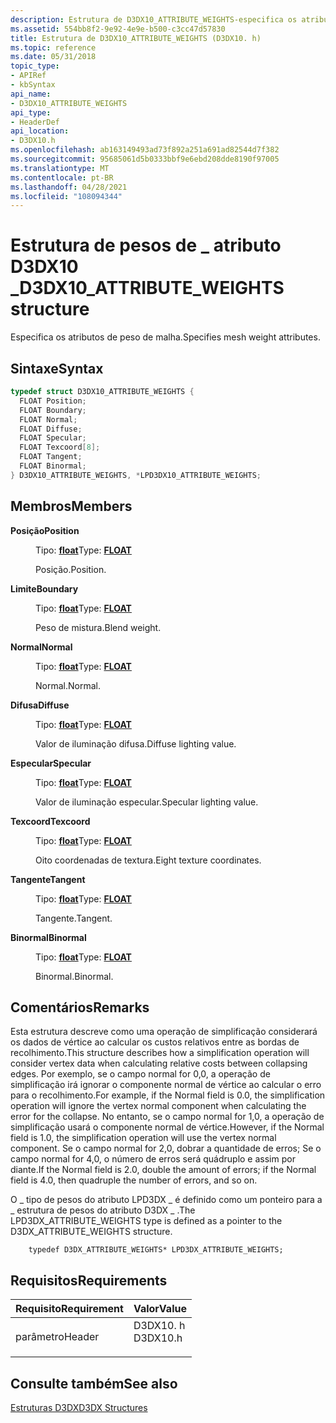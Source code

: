 ```yaml
---
description: Estrutura de D3DX10_ATTRIBUTE_WEIGHTS-especifica os atributos de peso de malha.
ms.assetid: 554bb8f2-9e92-4e9e-b500-c3cc47d57830
title: Estrutura de D3DX10_ATTRIBUTE_WEIGHTS (D3DX10. h)
ms.topic: reference
ms.date: 05/31/2018
topic_type:
- APIRef
- kbSyntax
api_name:
- D3DX10_ATTRIBUTE_WEIGHTS
api_type:
- HeaderDef
api_location:
- D3DX10.h
ms.openlocfilehash: ab163149493ad73f892a251a691ad82544d7f382
ms.sourcegitcommit: 95685061d5b0333bbf9e6ebd208dde8190f97005
ms.translationtype: MT
ms.contentlocale: pt-BR
ms.lasthandoff: 04/28/2021
ms.locfileid: "108094344"
---
```

# <a name="d3dx10_attribute_weights-structure"></a><span data-ttu-id="8f33e-103">Estrutura de pesos de \_ atributo D3DX10 \_</span><span class="sxs-lookup"><span data-stu-id="8f33e-103">D3DX10\_ATTRIBUTE\_WEIGHTS structure</span></span>

<span data-ttu-id="8f33e-104">Especifica os atributos de peso de malha.</span><span class="sxs-lookup"><span data-stu-id="8f33e-104">Specifies mesh weight attributes.</span></span>

## <a name="syntax"></a><span data-ttu-id="8f33e-105">Sintaxe</span><span class="sxs-lookup"><span data-stu-id="8f33e-105">Syntax</span></span>


```C++
typedef struct D3DX10_ATTRIBUTE_WEIGHTS {
  FLOAT Position;
  FLOAT Boundary;
  FLOAT Normal;
  FLOAT Diffuse;
  FLOAT Specular;
  FLOAT Texcoord[8];
  FLOAT Tangent;
  FLOAT Binormal;
} D3DX10_ATTRIBUTE_WEIGHTS, *LPD3DX10_ATTRIBUTE_WEIGHTS;
```



## <a name="members"></a><span data-ttu-id="8f33e-106">Membros</span><span class="sxs-lookup"><span data-stu-id="8f33e-106">Members</span></span>

<dl> <dt>

<span data-ttu-id="8f33e-107">**Posição**</span><span class="sxs-lookup"><span data-stu-id="8f33e-107">**Position**</span></span>
</dt> <dd>

<span data-ttu-id="8f33e-108">Tipo: **[ **float**](../winprog/windows-data-types.md)**</span><span class="sxs-lookup"><span data-stu-id="8f33e-108">Type: **[**FLOAT**](../winprog/windows-data-types.md)**</span></span>

</dd> <dd>

<span data-ttu-id="8f33e-109">Posição.</span><span class="sxs-lookup"><span data-stu-id="8f33e-109">Position.</span></span>

</dd> <dt>

<span data-ttu-id="8f33e-110">**Limite**</span><span class="sxs-lookup"><span data-stu-id="8f33e-110">**Boundary**</span></span>
</dt> <dd>

<span data-ttu-id="8f33e-111">Tipo: **[ **float**](../winprog/windows-data-types.md)**</span><span class="sxs-lookup"><span data-stu-id="8f33e-111">Type: **[**FLOAT**](../winprog/windows-data-types.md)**</span></span>

</dd> <dd>

<span data-ttu-id="8f33e-112">Peso de mistura.</span><span class="sxs-lookup"><span data-stu-id="8f33e-112">Blend weight.</span></span>

</dd> <dt>

<span data-ttu-id="8f33e-113">**Normal**</span><span class="sxs-lookup"><span data-stu-id="8f33e-113">**Normal**</span></span>
</dt> <dd>

<span data-ttu-id="8f33e-114">Tipo: **[ **float**](../winprog/windows-data-types.md)**</span><span class="sxs-lookup"><span data-stu-id="8f33e-114">Type: **[**FLOAT**](../winprog/windows-data-types.md)**</span></span>

</dd> <dd>

<span data-ttu-id="8f33e-115">Normal.</span><span class="sxs-lookup"><span data-stu-id="8f33e-115">Normal.</span></span>

</dd> <dt>

<span data-ttu-id="8f33e-116">**Difusa**</span><span class="sxs-lookup"><span data-stu-id="8f33e-116">**Diffuse**</span></span>
</dt> <dd>

<span data-ttu-id="8f33e-117">Tipo: **[ **float**](../winprog/windows-data-types.md)**</span><span class="sxs-lookup"><span data-stu-id="8f33e-117">Type: **[**FLOAT**](../winprog/windows-data-types.md)**</span></span>

</dd> <dd>

<span data-ttu-id="8f33e-118">Valor de iluminação difusa.</span><span class="sxs-lookup"><span data-stu-id="8f33e-118">Diffuse lighting value.</span></span>

</dd> <dt>

<span data-ttu-id="8f33e-119">**Especular**</span><span class="sxs-lookup"><span data-stu-id="8f33e-119">**Specular**</span></span>
</dt> <dd>

<span data-ttu-id="8f33e-120">Tipo: **[ **float**](../winprog/windows-data-types.md)**</span><span class="sxs-lookup"><span data-stu-id="8f33e-120">Type: **[**FLOAT**](../winprog/windows-data-types.md)**</span></span>

</dd> <dd>

<span data-ttu-id="8f33e-121">Valor de iluminação especular.</span><span class="sxs-lookup"><span data-stu-id="8f33e-121">Specular lighting value.</span></span>

</dd> <dt>

<span data-ttu-id="8f33e-122">**Texcoord**</span><span class="sxs-lookup"><span data-stu-id="8f33e-122">**Texcoord**</span></span>
</dt> <dd>

<span data-ttu-id="8f33e-123">Tipo: **[ **float**](../winprog/windows-data-types.md)**</span><span class="sxs-lookup"><span data-stu-id="8f33e-123">Type: **[**FLOAT**](../winprog/windows-data-types.md)**</span></span>

</dd> <dd>

<span data-ttu-id="8f33e-124">Oito coordenadas de textura.</span><span class="sxs-lookup"><span data-stu-id="8f33e-124">Eight texture coordinates.</span></span>

</dd> <dt>

<span data-ttu-id="8f33e-125">**Tangente**</span><span class="sxs-lookup"><span data-stu-id="8f33e-125">**Tangent**</span></span>
</dt> <dd>

<span data-ttu-id="8f33e-126">Tipo: **[ **float**](../winprog/windows-data-types.md)**</span><span class="sxs-lookup"><span data-stu-id="8f33e-126">Type: **[**FLOAT**](../winprog/windows-data-types.md)**</span></span>

</dd> <dd>

<span data-ttu-id="8f33e-127">Tangente.</span><span class="sxs-lookup"><span data-stu-id="8f33e-127">Tangent.</span></span>

</dd> <dt>

<span data-ttu-id="8f33e-128">**Binormal**</span><span class="sxs-lookup"><span data-stu-id="8f33e-128">**Binormal**</span></span>
</dt> <dd>

<span data-ttu-id="8f33e-129">Tipo: **[ **float**](../winprog/windows-data-types.md)**</span><span class="sxs-lookup"><span data-stu-id="8f33e-129">Type: **[**FLOAT**](../winprog/windows-data-types.md)**</span></span>

</dd> <dd>

<span data-ttu-id="8f33e-130">Binormal.</span><span class="sxs-lookup"><span data-stu-id="8f33e-130">Binormal.</span></span>

</dd> </dl>

## <a name="remarks"></a><span data-ttu-id="8f33e-131">Comentários</span><span class="sxs-lookup"><span data-stu-id="8f33e-131">Remarks</span></span>

<span data-ttu-id="8f33e-132">Esta estrutura descreve como uma operação de simplificação considerará os dados de vértice ao calcular os custos relativos entre as bordas de recolhimento.</span><span class="sxs-lookup"><span data-stu-id="8f33e-132">This structure describes how a simplification operation will consider vertex data when calculating relative costs between collapsing edges.</span></span> <span data-ttu-id="8f33e-133">Por exemplo, se o campo normal for 0,0, a operação de simplificação irá ignorar o componente normal de vértice ao calcular o erro para o recolhimento.</span><span class="sxs-lookup"><span data-stu-id="8f33e-133">For example, if the Normal field is 0.0, the simplification operation will ignore the vertex normal component when calculating the error for the collapse.</span></span> <span data-ttu-id="8f33e-134">No entanto, se o campo normal for 1,0, a operação de simplificação usará o componente normal de vértice.</span><span class="sxs-lookup"><span data-stu-id="8f33e-134">However, if the Normal field is 1.0, the simplification operation will use the vertex normal component.</span></span> <span data-ttu-id="8f33e-135">Se o campo normal for 2,0, dobrar a quantidade de erros; Se o campo normal for 4,0, o número de erros será quádruplo e assim por diante.</span><span class="sxs-lookup"><span data-stu-id="8f33e-135">If the Normal field is 2.0, double the amount of errors; if the Normal field is 4.0, then quadruple the number of errors, and so on.</span></span>

<span data-ttu-id="8f33e-136">O \_ tipo de pesos do atributo LPD3DX \_ é definido como um ponteiro para a \_ estrutura de pesos do atributo D3DX \_ .</span><span class="sxs-lookup"><span data-stu-id="8f33e-136">The LPD3DX\_ATTRIBUTE\_WEIGHTS type is defined as a pointer to the D3DX\_ATTRIBUTE\_WEIGHTS structure.</span></span>


```
    typedef D3DX_ATTRIBUTE_WEIGHTS* LPD3DX_ATTRIBUTE_WEIGHTS;
```



## <a name="requirements"></a><span data-ttu-id="8f33e-137">Requisitos</span><span class="sxs-lookup"><span data-stu-id="8f33e-137">Requirements</span></span>



| <span data-ttu-id="8f33e-138">Requisito</span><span class="sxs-lookup"><span data-stu-id="8f33e-138">Requirement</span></span> | <span data-ttu-id="8f33e-139">Valor</span><span class="sxs-lookup"><span data-stu-id="8f33e-139">Value</span></span> |
|-------------------|-------------------------------------------------------------------------------------|
| <span data-ttu-id="8f33e-140">parâmetro</span><span class="sxs-lookup"><span data-stu-id="8f33e-140">Header</span></span><br/> | <dl> <span data-ttu-id="8f33e-141"><dt>D3DX10. h</dt></span><span class="sxs-lookup"><span data-stu-id="8f33e-141"><dt>D3DX10.h</dt></span></span> </dl> |



## <a name="see-also"></a><span data-ttu-id="8f33e-142">Consulte também</span><span class="sxs-lookup"><span data-stu-id="8f33e-142">See also</span></span>

<dl> <dt>

[<span data-ttu-id="8f33e-143">Estruturas D3DX</span><span class="sxs-lookup"><span data-stu-id="8f33e-143">D3DX Structures</span></span>](d3d10-graphics-reference-d3dx10-structures.md)
</dt> </dl>

 

 
